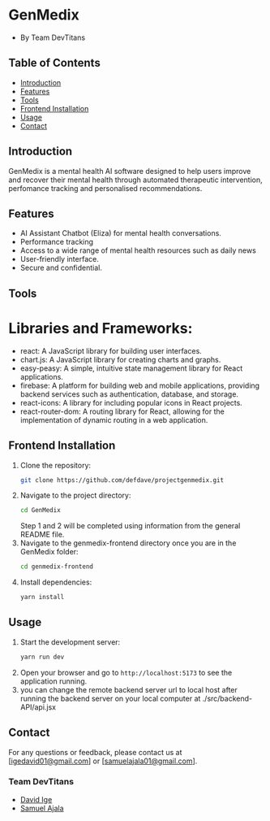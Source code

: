 # GenMedix
- By Team DevTitans

## Table of Contents
- [Introduction](#introduction)
- [Features](#features)
- [Tools](#tools)
- [Frontend Installation](#frontend-installation)
- [Usage](#usage)
- [Contact](#contact)

## Introduction
GenMedix is a mental health AI software designed to help users improve and recover their mental health through automated therapeutic intervention, perfomance tracking and personalised recommendations.

## Features
- AI Assistant Chatbot (Eliza) for mental health conversations.
- Performance tracking
- Access to a wide range of mental health resources such as daily news
- User-friendly interface.
- Secure and confidential.

## Tools
# Libraries and Frameworks:
- react: A JavaScript library for building user interfaces.
- chart.js: A JavaScript library for creating charts and graphs.
- easy-peasy: A simple, intuitive state management library for React applications.
- firebase: A platform for building web and mobile applications, providing backend services such as authentication, database, and storage.
- react-icons: A library for including popular icons in React projects.
- react-router-dom: A routing library for React, allowing for the implementation of dynamic routing in a web application.


## Frontend Installation
1. Clone the repository:
    ```bash
    git clone https://github.com/defdave/projectgenmedix.git
    ```
2. Navigate to the project directory:
    ```bash
    cd GenMedix
    ```
    Step 1 and 2 will be completed using information from the general README file.
3. Navigate to the genmedix-frontend directory once you are in the GenMedix folder:
    ```bash
    cd genmedix-frontend
    ```
4. Install dependencies:
    ```bash
    yarn install
    ```

## Usage
1. Start the development server:
    ```bash
    yarn run dev
    ```
2. Open your browser and go to `http://localhost:5173` to see the application running.
3. you can change the remote backend server url to local host after running the backend server on your local computer at ./src/backend-API/api.jsx



## Contact
For any questions or feedback, please contact us at [igedavid01@gmail.com] or [samuelajala01@gmail.com].

### Team DevTitans
- [David Ige](https://github.com/defdave)
- [Samuel Ajala](https://github.com/samuelajala01)